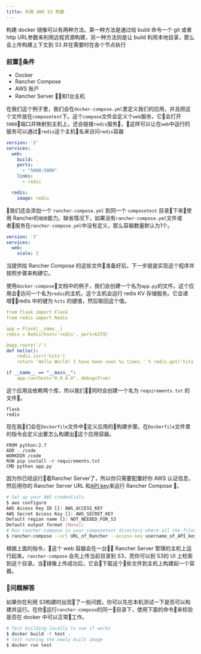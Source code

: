 ```yaml
---
title: 利用 AWS S3 构建
---
```


构建 docker 镜像可以有两种方法。第一种方法是通过给 build 命令一个 git 或者 http URL参数来利用远程资源构建，另一种方法则是让 build 利用本地目录，那么会上传构建上下文到 S3 并在需要时在各个节点执行

### 前置条件

* Docker
* Rancher Compose
* AWS 账户
* Rancher Server 和1台主机

在我们这个例子里，我们会在`docker-compose.yml`里定义我们的应用，并且把这个文件放在`composetest`下。这个`compose`文件会定义个`web`服务，它会打开`5000`端口并映射到主机上，还会链接`redis`服务，这样可以让在`web`中运行的服务可以通过`redis`这个主机名来访问`redis`容器

```yaml
version: '2'
services:
  web:
    build: .
    ports:
      - "5000:5000"
    links:
      - redis

  redis:
    image: redis
```

我们还会添加一个 `rancher-compose.yml` 到同一个 `composetest` 目录下来使用 Rancher的`缩放`能力。缺省情况下，如果没有`rancher-compose.yml`文件或者服务在`rancher-compose.yml`中没有定义，那么容器数量默认为1个。

```yaml
version: '2'
services:
  web:
    scale: 3
```

当提供给 Rancher Compose 的这些文件准备好后，下一步就是实现这个程序并按照步骤来构建它。

使用`docker-compose`文档中的例子，我们会创建一个名为`app.py`的文件。这个应用会访问一个名为`redis`的主机，这个主机会运行 redis KV 存储服务。它会递增redis 中的键为 `hits` 的键值，然后取回这个值。

```yaml
from flask import Flask
from redis import Redis

app = Flask(__name__)
redis = Redis(host='redis', port=6379)

@app.route('/')
def hello():
    redis.incr('hits')
    return 'Hello World! I have been seen %s times.' % redis.get('hits')

if __name__ == "__main__":
    app.run(host="0.0.0.0", debug=True)
```

这个应用会依赖两个库，所以我们同时会创建一个名为 `requirements.txt` 的文件。

```
flask
redis
```

现在我们会在`Dockerfile`文件中定义应用的构建步骤。在`Dockerfile`文件里的指令会定义出要怎么构建出这个应用容器。


```
FROM python:2.7
ADD . /code
WORKDIR /code
RUN pip install -r requirements.txt
CMD python app.py
```

因为你已经运行着Rancher Server了，所以你只需要配置好你 AWS 认证信息，然后用你的 Rancher Server URL 和[API key]({{site.baseurl}}/rancher/{{page.version}}/{{page.lang}}/api/v2-beta/api-keys/)来运行 Rancher Compose 。

```bash
# Set up your AWS credentials
$ aws configure
AWS Access Key ID []: AWS_ACCESS_KEY
AWS Secret Access Key []: AWS_SECRET_KEY
Default region name []: NOT_NEEDED_FOR_S3
Default output format [None]:
# Run rancher-compose in your composetest directory where all the files are created
$ rancher-compose --url URL_of_Rancher --access-key username_of_API_key --secret-key password_of_API_key up
```

根据上面的指令，这个 web 容器会在一台 Rancher Server 管理的主机上运行起来。`rancher-compose` 会先上传当前目录到 S3，而你可以到 S3的 UI 上检索到这个目录。当镜像上传成功后，它会下载这个些文件到主机上构建起一个容器。

### 问题解答

如果你在利用 S3构建时出现了一些问题，你可以先在本机测试一下是否可以构建并运行。在你运行`rancher-compose`的同一目录下，使用下面的命令来校验是否在 docker 中可以正常工作。

```bash
# Test building locally to see if works
$ docker build -t test .
# Test running the newly built image
$ docker run test
```
